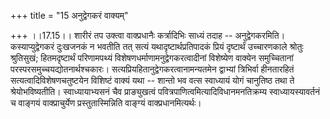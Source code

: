 +++
title = "15 अनुद्वेगकरं वाक्यम्"

+++
।।17.15।। शारीरं तप उक्त्वा वाक्प्रधानैः कर्त्रादिभिः साध्यं तदाह --
अनुद्वेगकरमिति। कस्याप्युद्वेगकरं दुःखजनकं न भवतीति तत् सत्यं
यथादृष्टार्थप्रतिपादकं प्रियं दृष्टार्थं उच्चारणकाले श्रोतुः श्रुतिसुखं;
हितमदृष्टार्थं परिणामपथ्यं विशेषणधर्माणामनुद्वेगकरत्वादीनां विशेष्येण
वाक्येन समुच्चितानां परस्परसमुच्चयद्योतनार्थश्चकारः।
सत्यप्रियहितानुद्वेगकरत्वानामन्यतमेन द्वाभ्यां त्रिभिर्वा हीनतारहितं
सत्यत्वादिविशेषणचतुष्टयेन विशिष्टं वाक्यं यथा -- शान्तो भव वत्स
स्वाध्यायं योगं चानुतिष्ठ तथा ते श्रेयोभविष्यतीति। स्वाध्यायाभ्यसनं चैव
प्राङ्युखत्वं पवित्रपाणित्वमित्यादिविधानमनतिक्रम्य स्वाध्यायस्यावर्तनं च
वाङ्गयं वाक्प्राचुर्येण प्रस्तुतास्मिन्निति वाङ्ग्यं
वाक्प्रधानमित्यर्थः।
